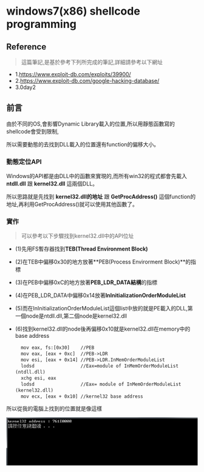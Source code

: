 # windows7(x86) shellcode programming

## Reference

> 這篇筆記,是基於參考下列所完成的筆記,詳細請參考以下網址
+ 1.https://www.exploit-db.com/exploits/39900/
+ 2.https://www.exploit-db.com/google-hacking-database/
+ 3.0day2

## 前言

由於不同的OS,會影響Dynamic Library載入的位置,所以用靜態函數寫的shellcode會受到限制,

所以需要動態的去找到DLL載入的位置還有function的偏移大小。

### 動態定位API

Windows的API都是由DLL中的函數來實現的,而所有win32的程式都會先載入 **ntdll.dll** 跟 **kernel32.dll** 這兩個DLL。

所以思路就是先找到 **kernel32.dll的地址** 跟 **GetProcAddress()** 這個function的地址,再利用GetProcAddress()就可以使用其他函數了。

### 實作

> 可以參考以下步驟找到kernel32.dll中的API位址
+ (1)先用FS暫存器找到**TEB(Thread Environment Block)**
+ (2)在TEB中偏移0x30的地方放著**PEB(Process Envirorment Block)**的指標
+ (3)在PEB中偏移0xC的地方放著**PEB_LDR_DATA結構**的指標
+ (4)在PEB_LDR_DATA中偏移0x14放著**InInitializationOrderModuleList**
+ (5)而在InInitializationOrderModuleList這個list中放的就是PE載入的DLL,第一個node是ntdll.dll,第二個node是kernel32.dll
+ (6)找到kernel32.dll的node後再偏移0x10就是kernel32.dll在memory中的base address

		mov eax, fs:[0x30]    //PEB
		mov eax, [eax + 0xc]  //PEB->LDR 
		mov esi, [eax + 0x14] //PEB->LDR.InMemOrderModuleList
		lodsd                 //Eax=module of InMemOrderModuleList (ntdll.dll)
		xchg esi, eax
		lodsd                 //Eax= module of InMemOrderModuleList (kernel32.dll)
		mov ecx, [eax + 0x10] //kernel32 base address
 
 所以從我的電腦上找到的位置就是像這樣
 
![kernel32base](https://github.com/qqgnoe466263/shellcode/blob/master/windows7-x86/pic/ker_base.jpg)



